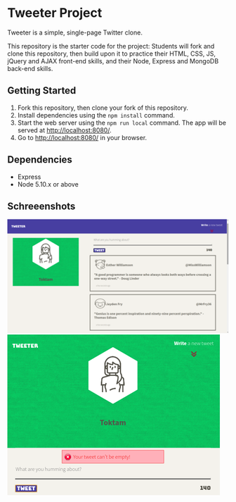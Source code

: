 # Tweeter Project

Tweeter is a simple, single-page Twitter clone.

This repository is the starter code for the project: Students will fork and clone this repository, then build upon it to practice their HTML, CSS, JS, jQuery and AJAX front-end skills, and their Node, Express and MongoDB back-end skills.

## Getting Started

1. Fork this repository, then clone your fork of this repository.
2. Install dependencies using the `npm install` command.
3. Start the web server using the `npm run local` command. The app will be served at <http://localhost:8080/>.
4. Go to <http://localhost:8080/> in your browser.

## Dependencies

- Express
- Node 5.10.x or above

## Schreeenshots

!["Screenshot of tweets in desktop view"](https://github.com/toktamm/tweeter/blob/master/docs/tweets.png?raw=true)
!["Screenshot of error message in mobile view"](https://github.com/toktamm/tweeter/blob/master/docs/tweet%20error%20in%20mobile%20view.png?raw=true)

